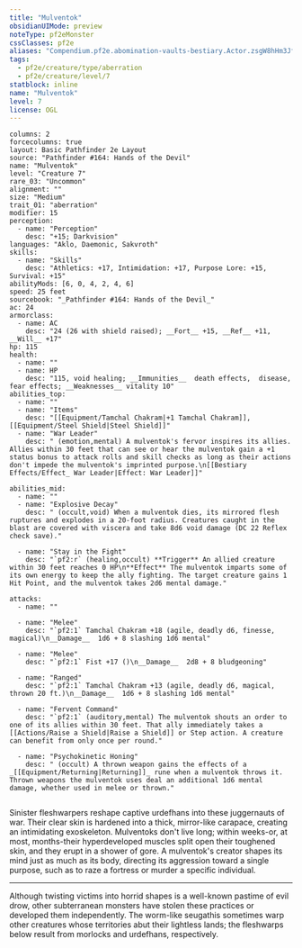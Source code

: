 ```yaml
---
title: "Mulventok"
obsidianUIMode: preview
noteType: pf2eMonster
cssClasses: pf2e
aliases: "Compendium.pf2e.abomination-vaults-bestiary.Actor.zsgW8hHm3JfZUgwF" 
tags:
  - pf2e/creature/type/aberration
  - pf2e/creature/level/7
statblock: inline
name: "Mulventok"
level: 7
license: OGL
---
```


```statblock
columns: 2
forcecolumns: true
layout: Basic Pathfinder 2e Layout
source: "Pathfinder #164: Hands of the Devil"
name: "Mulventok"
level: "Creature 7"
rare_03: "Uncommon"
alignment: ""
size: "Medium"
trait_01: "aberration"
modifier: 15
perception:
  - name: "Perception"
    desc: "+15; Darkvision"
languages: "Aklo, Daemonic, Sakvroth"
skills:
  - name: "Skills"
    desc: "Athletics: +17, Intimidation: +17, Purpose Lore: +15, Survival: +15"
abilityMods: [6, 0, 4, 2, 4, 6]
speed: 25 feet
sourcebook: "_Pathfinder #164: Hands of the Devil_"
ac: 24
armorclass:
  - name: AC
    desc: "24 (26 with shield raised); __Fort__ +15, __Ref__ +11, __Will__ +17"
hp: 115
health:
  - name: ""
  - name: HP
    desc: "115, void healing; __Immunities__  death effects,  disease,  fear effects; __Weaknesses__ vitality 10"
abilities_top:
  - name: ""
  - name: "Items"
    desc: "[[Equipment/Tamchal Chakram|+1 Tamchal Chakram]], [[Equipment/Steel Shield|Steel Shield]]"
  - name: "War Leader"
    desc: " (emotion,mental) A mulventok's fervor inspires its allies. Allies within 30 feet that can see or hear the mulventok gain a +1 status bonus to attack rolls and skill checks as long as their actions don't impede the mulventok's imprinted purpose.\n[[Bestiary Effects/Effect_ War Leader|Effect: War Leader]]"

abilities_mid:
  - name: ""
  - name: "Explosive Decay"
    desc: " (occult,void) When a mulventok dies, its mirrored flesh ruptures and explodes in a 20-foot radius. Creatures caught in the blast are covered with viscera and take 8d6 void damage (DC 22 Reflex check save)."

  - name: "Stay in the Fight"
    desc: "`pf2:r` (healing,occult) **Trigger** An allied creature within 30 feet reaches 0 HP\n**Effect** The mulventok imparts some of its own energy to keep the ally fighting. The target creature gains 1 Hit Point, and the mulventok takes 2d6 mental damage."

attacks:
  - name: ""

  - name: "Melee"
    desc: "`pf2:1` Tamchal Chakram +18 (agile, deadly d6, finesse, magical)\n__Damage__  1d6 + 8 slashing 1d6 mental"

  - name: "Melee"
    desc: "`pf2:1` Fist +17 ()\n__Damage__  2d8 + 8 bludgeoning"

  - name: "Ranged"
    desc: "`pf2:1` Tamchal Chakram +13 (agile, deadly d6, magical, thrown 20 ft.)\n__Damage__  1d6 + 8 slashing 1d6 mental"

  - name: "Fervent Command"
    desc: "`pf2:1` (auditory,mental) The mulventok shouts an order to one of its allies within 30 feet. That ally immediately takes a [[Actions/Raise a Shield|Raise a Shield]] or Step action. A creature can benefit from only once per round."

  - name: "Psychokinetic Honing"
    desc: " (occult) A thrown weapon gains the effects of a _[[Equipment/Returning|Returning]]_ rune when a mulventok throws it. Thrown weapons the mulventok uses deal an additional 1d6 mental damage, whether used in melee or thrown."
 
```



Sinister fleshwarpers reshape captive urdefhans into these juggernauts of war. Their clear skin is hardened into a thick, mirror-like carapace, creating an intimidating exoskeleton. Mulventoks don't live long; within weeks-or, at most, months-their hyperdeveloped muscles split open their toughened skin, and they erupt in a shower of gore. A mulventok's creator shapes its mind just as much as its body, directing its aggression toward a single purpose, such as to raze a fortress or murder a specific individual.

* * *

Although twisting victims into horrid shapes is a well-known pastime of evil drow, other subterranean monsters have stolen these practices or developed them independently. The worm-like seugathis sometimes warp other creatures whose territories abut their lightless lands; the fleshwarps below result from morlocks and urdefhans, respectively.

